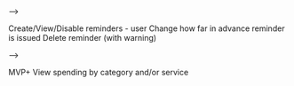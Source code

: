 <!-- User Stories (remember about CRUD):

E.g. User will be able to:
<!-- Change Name -->
<!-- Make a new subscription
<!-- View subscriptions -->
<!-- Change subscription cost
Change subscription duration
Delete subscription -->
<!-- Delete User’s app account & data -->
<!-- Create new service -->
<!-- Update service categories --> -->
Create/View/Disable reminders - user
Change how far in advance reminder is issued
Delete reminder (with warning)
<!-- Create new service category if it doesn’t exist --> -->

MVP+
View spending by category and/or service


